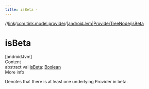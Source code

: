 ```yaml
---
title: isBeta -
---
```

//[link](../../index.md)/[com.tink.model.provider](../index.md)/[[androidJvm]ProviderTreeNode](index.md)/[isBeta](is-beta.md)



# isBeta  
[androidJvm]  
Content  
abstract val [isBeta](is-beta.md): [Boolean](https://kotlinlang.org/api/latest/jvm/stdlib/kotlin/-boolean/index.html)  
More info  


Denotes that there is at least one underlying Provider in beta.

  



